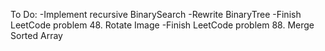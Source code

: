 To Do:
-Implement recursive BinarySearch
-Rewrite BinaryTree
-Finish LeetCode problem 48. Rotate Image
-Finish LeetCode problem 88. Merge Sorted Array

